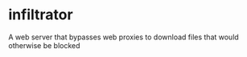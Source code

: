 # infiltrator
A web server that bypasses web proxies to download files that would otherwise be blocked
